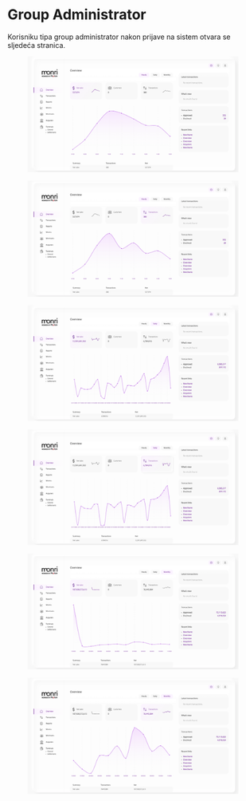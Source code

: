 # Group Administrator

Korisniku tipa group administrator nakon prijave na sistem otvara se sljedeća stranica.

<figure><img src=".gitbook/assets/Screenshot 2023-12-26 at 16.48.58.png" alt=""><figcaption></figcaption></figure>

<figure><img src=".gitbook/assets/Screenshot 2023-12-26 at 16.49.14.png" alt=""><figcaption></figcaption></figure>

<figure><img src=".gitbook/assets/Screenshot 2023-12-26 at 16.49.35.png" alt=""><figcaption></figcaption></figure>

<figure><img src=".gitbook/assets/Screenshot 2023-12-26 at 16.49.41.png" alt=""><figcaption></figcaption></figure>

<figure><img src=".gitbook/assets/Screenshot 2023-12-26 at 16.49.53.png" alt=""><figcaption></figcaption></figure>

<figure><img src=".gitbook/assets/Screenshot 2023-12-26 at 16.50.06.png" alt=""><figcaption></figcaption></figure>
